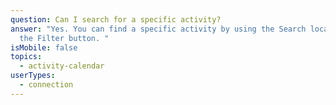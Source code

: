 ```yaml
---
question: Can I search for a specific activity?
answer: "Yes. You can find a specific activity by using the Search located in
  the Filter button. "
isMobile: false
topics:
  - activity-calendar
userTypes:
  - connection
---
```

